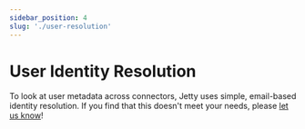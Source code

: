 ```yaml
---
sidebar_position: 4
slug: './user-resolution'
---
```


# User Identity Resolution

To look at user metadata across connectors, Jetty uses simple, email-based identity resolution. If you find that this doesn't meet your needs, please [let us know](mailto:support@get-jetty.com)!

